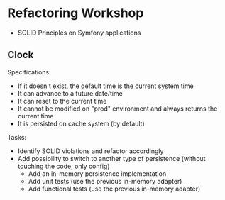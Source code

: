 # Refactoring Workshop

* SOLID Principles on Symfony applications

## Clock

Specifications:
 - If it doesn't exist, the default time is the current system time
 - It can advance to a future date/time
 - It can reset to the current time
 - It cannot be modified on "prod" environment and always returns the current time
 - It is persisted on cache system (by default)

Tasks:
 - Identify SOLID violations and refactor accordingly
 - Add possibility to switch to another type of persistence (without touching the code, only config)
   * Add an in-memory persistence implementation
   * Add unit tests (use the previous in-memory adapter)
   * Add functional tests (use the previous in-memory adapter)
